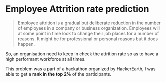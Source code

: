 # Employee Attrition rate prediction

>Employee attrition is a gradual but deliberate reduction in the number of employees in a company or business organization. Employees will at some point in time look to change their job places for a number of reasons. It might be for professional or personal reasons but it does happen.

So, an organisation need to keep in check the attrition rate so as to have a high performant workforce at all times.

This problem was a part of a hackathon organized by HackerEarth, I was able to get a **rank in the top 2%** of the participants.
